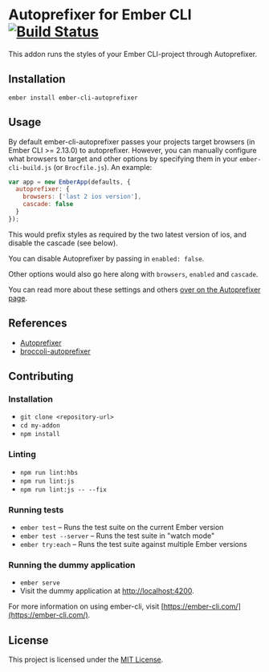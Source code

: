 Autoprefixer for Ember CLI [![Build Status](https://travis-ci.org/kimroen/ember-cli-autoprefixer.svg?branch=master)](https://travis-ci.org/kimroen/ember-cli-autoprefixer)
==============================================================================

This addon runs the styles of your Ember CLI-project through Autoprefixer.

Installation
------------------------------------------------------------------------------

```
ember install ember-cli-autoprefixer
```


Usage
------------------------------------------------------------------------------

By default ember-cli-autoprefixer passes your projects target browsers (in Ember CLI >= 2.13.0)
to autoprefixer. However, you can manually configure what browsers to target and other options by
specifying them in your `ember-cli-build.js` (or `Brocfile.js`). An example:

```js
var app = new EmberApp(defaults, {
  autoprefixer: {
    browsers: ['last 2 ios version'],
    cascade: false
  }
});
```

This would prefix styles as required by the two latest version of ios, and disable the cascade (see below).

You can disable Autoprefixer by passing in `enabled: false`.

Other options would also go here along with `browsers`, `enabled` and `cascade`.

You can read more about these settings and others [over on the Autoprefixer page](https://github.com/postcss/autoprefixer#options).

## References
- [Autoprefixer](https://github.com/postcss/autoprefixer)
- [broccoli-autoprefixer](https://github.com/sindresorhus/broccoli-autoprefixer)


Contributing
------------------------------------------------------------------------------

### Installation

* `git clone <repository-url>`
* `cd my-addon`
* `npm install`

### Linting

* `npm run lint:hbs`
* `npm run lint:js`
* `npm run lint:js -- --fix`

### Running tests

* `ember test` – Runs the test suite on the current Ember version
* `ember test --server` – Runs the test suite in "watch mode"
* `ember try:each` – Runs the test suite against multiple Ember versions

### Running the dummy application

* `ember serve`
* Visit the dummy application at [http://localhost:4200](http://localhost:4200).

For more information on using ember-cli, visit [https://ember-cli.com/](https://ember-cli.com/).

License
------------------------------------------------------------------------------

This project is licensed under the [MIT License](LICENSE.md).
